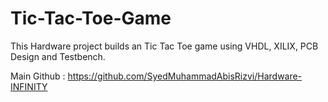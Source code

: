 # Tic-Tac-Toe-Game
This Hardware project builds  an Tic Tac Toe game using VHDL, XILIX, PCB Design and Testbench.

Main Github : https://github.com/SyedMuhammadAbisRizvi/Hardware-INFINITY
